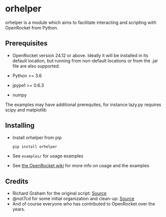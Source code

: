 # orhelper
orhelper is a module which aims to facilitate interacting and scripting with OpenRocket from Python.

## Prerequisites
- OpenRocket version 24.12 or above.  Ideally it will be installed in
  its default location, but running from non-default locations or from
  the .jar file are also supported.
  
- Python >= 3.6

- jpype1 >= 0.6.3

- numpy

The examples may have additional prerequites, for instance lazy.py
requires scipy and matplotlib

## Installing

- Install orhelper from pip
    ```bash
    pip install orhelper

- See `examples/` for usage examples

- See [the OpenRocket wiki](https://github.com/openrocket/openrocket/wiki/Scripting-with-Python-and-JPype) for more info on usage and the examples 

## Credits
- Richard Graham for the original script: [Source](https://sourceforge.net/p/openrocket/mailman/openrocket-devel/thread/4F17AA0C.1040002@rdg.cc/)
- @not7cd for some initial organization and clean-up: [Source](https://github.com/not7cd/orhelper)
- And of course everyone who has contributed to OpenRocket over the years.
